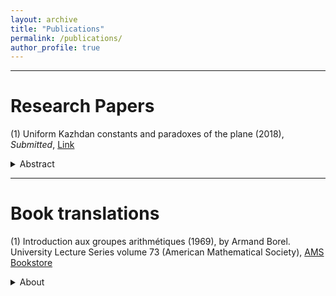 ```yaml
---
layout: archive
title: "Publications"
permalink: /publications/
author_profile: true
---
```


-----

# Research Papers

(1) Uniform Kazhdan constants and paradoxes of the plane (2018), _Submitted_, [Link](https://arxiv.org/abs/1904.02604)
<details>
  <summary>Abstract</summary>
Let $G=\mathrm{SL}(2,\mathbb{Z})\ltimes\mathbb{Z}^2$ and $H=\mathrm{SL}(2,\mathbb{Z})$. We prove that the action $G\curvearrowright\mathbb{R}^2$ is uniformly non-amenable and that the quasi-regular representation of $G$ on $\ell^2(G/H)$ has a uniform spectral gap. Both results are a consequence of a uniform quantitative form of ping-pong for affine transformations, which we establish here.
</details>

-----

# Book translations

(1) Introduction aux groupes arithmétiques (1969), by Armand Borel. University Lecture Series volume 73 (American Mathematical Society), [AMS Bookstore](https://bookstore.ams.org/ulect-73)
<details>
  <summary>About</summary>
From the American Mathematical Society: Fifty years after it made the transition from mimeographed lecture notes to a published book, Armand Borel's Introduction aux groupes arithmétiques continues to be very important for the theory of arithmetic groups. In particular, Chapter III of the book remains the standard reference for fundamental results on reduction theory, which is crucial in the study of discrete subgroups of Lie groups and the corresponding homogeneous spaces.

The review of the original French version in Mathematical Reviews observes that “the style is concise and the proofs (in later sections) are often demanding of the reader.” To make the translation more approachable, numerous footnotes provide helpful comments.
</details>